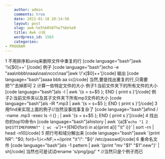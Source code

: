 ```yaml
---
    author: admin
    comments: true
    date: 2011-01-18 20:14:58
    layout: post
    slug: awk-%e5%b0%8f%e7%8e%a9
    title: Awk 小玩
    wordpress_id: 1563
    categories:
- PROGRAM
---
```


1 不用排序和uniq来删除文件中重复的行
[code language="bash"]awk '!x[$0]++' [/code]
例子
[code language="bash"]echo -e "aaa\nbbb\naaa\naa\nccc\naa"|awk \!'x[$0]++'[/code]
输出
[code language="bash"]aaaa
    bbb
    aa
    cc[/code]
当然,要是找出重复的行,只需要把"!"去掉即可
2 计算一些特定文件的大小
例子1:当前文件夹下的所有文件的大小
[code language="bash"]als -l | awk '{s = s+$5 }; END { print s }'[/code]
例子2:当前文件夹以及其子文件夹下所有mp3文件的大小
[code language="bash"]als -lR *.mp3 | awk '{s = s+$5 }; END { print s }'[/code]
3 用find来实现上面的例子//当然没事找事复杂了
[code language="bash"]afind / -name .mp3 -exec ls -l {} \; | awk '{s = s+$5 }; END { print s }'[/code]
4 找出你的top10命令n
[code language="bash"]ahistory | awk '{a[$'`echo "1 2 $HISTTIMEFORMAT" | wc -w`']++}END{for(i in a){print a[i] "\t" i}}' | sort -rn | head -n10[/code]
5 把行号和域分解出来
[code language="bash"]aawk '{print NR": "$0; for(i=1;i<=NF;++i)print "\t"i": "$i}' /etc/passwd[/code]
6 重命名文件
[code language="bash"]als -1 pattern | awk '{print "mv "$1" "$1".new"}' | sh[/code]
当然也可是试试rename 's/png/jpg/' * //当然只是个例子而已

